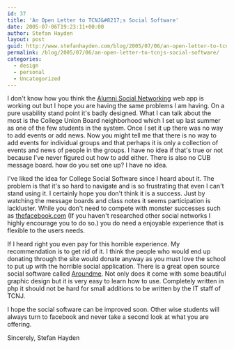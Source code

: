 ```yaml
---
id: 37
title: 'An Open Letter to TCNJ&#8217;s Social Software'
date: 2005-07-06T19:23:11+00:00
author: Stefan Hayden
layout: post
guid: http://www.stefanhayden.com/blog/2005/07/06/an-open-letter-to-tcnjs-social-software/
permalink: /blog/2005/07/06/an-open-letter-to-tcnjs-social-software/
categories:
  - design
  - personal
  - Uncategorized
---
```

I don't know how you think the <a href="http://www.tcnjalumni.org" rev="vote-against" title="TCNJ's horrible social network">Alumni Social Networking</a> web app is working out but I hope you are having the same problems I am having. On a pure usability stand point it's badly designed. What I can talk about the most is the College Union Board neighborhood which I set up last summer as one of the few students in the system. Once I set it up there was no way to add events or add news. Now you might tell me that there is no way to add events for individual groups and that perhaps it is only a collection of events and news of people in the groups. I have no idea if that's true or not because I've never figured out how to add either. There is also no CUB message board. how do you set one up? I have no idea.

I've liked the idea for College Social Software since I heard about it. The problem is that it's so hard to navigate and is so frustrating that even I can't stand using it. I certainly hope you don't think it is a success. Just by watching the message boards and class notes it seems participation is lackluster. While you don't need to compete with monster successes such as <a href="http://www.thefacebook.com">thefacebook.com</a> (If you haven't researched other social networks I highly encourage you to do so.) you do need a enjoyable experience that is flexible to the users needs.

If I heard right you even pay for this horrible experience. My recommendation is to get rid of it. I think the people who would end up donating through the site would donate anyway as you must love the school to put up with the horrible social application. There is a great open source social software called <a href="http://www.barnraiser.org/index.php?page=SoftwareAroundMe">Aroundme</a>. Not only does it come with some beautiful graphic design but it is very easy to learn how to use. Completely written in php it should not be hard for small additions to be written by the IT staff of TCNJ.

I hope the social software can be improved soon. Other wise students will always turn to facebook and never take a second look at what you are offering.

Sincerely,
Stefan Hayden